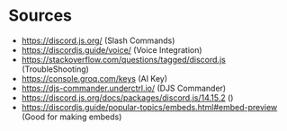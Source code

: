 # Sources
- https://discord.js.org/ (Slash Commands)
- https://discordjs.guide/voice/ (Voice Integration)
- https://stackoverflow.com/questions/tagged/discord.js (TroubleShooting)
- https://console.groq.com/keys (AI Key)
- https://djs-commander.underctrl.io/ (DJS Commander)
- https://discord.js.org/docs/packages/discord.js/14.15.2 ()
- https://discordjs.guide/popular-topics/embeds.html#embed-preview (Good for making embeds)